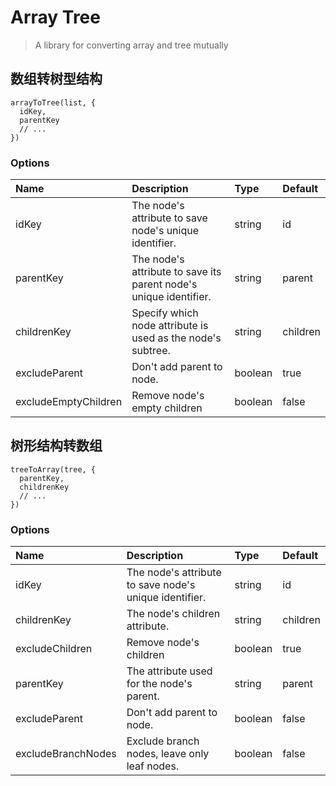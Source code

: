# Array Tree

> A library for converting array and tree mutually

## 数组转树型结构

```
arrayToTree(list, {
  idKey,
  parentKey
  // ...
})
```

### Options

| Name | Description | Type | Default |
| :--- | :--- | :--- | :--- |
| idKey | The node's attribute to save node's unique identifier. | string | id |
| parentKey | The node's attribute to save its parent node's unique identifier. | string | parent |
| childrenKey | Specify which node attribute is used as the node's subtree. | string | children |
| excludeParent | Don't add parent to node. | boolean | true |
| excludeEmptyChildren | Remove node's empty children | boolean | false |

## 树形结构转数组

```
treeToArray(tree, {
  parentKey,
  childrenKey
  // ...
})
```

### Options

| Name | Description | Type | Default |
| :--- | :--- | :--- | :--- |
| idKey | The node's attribute to save node's unique identifier. | string | id |
| childrenKey | The node's children attribute. | string  | children |
| excludeChildren | Remove node's children | boolean | true |
| parentKey | The attribute used for the node's parent. | string  | parent |
| excludeParent | Don't add parent to node. | boolean | false |
| excludeBranchNodes | Exclude branch nodes, leave only leaf nodes. | boolean  | false |
